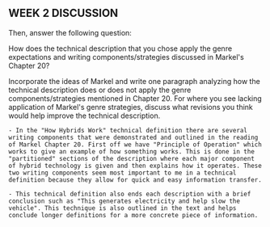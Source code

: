 ## WEEK 2 DISCUSSION

Then, answer the following question:

  How does the technical description that you chose apply the genre expectations and writing components/strategies discussed in Markel's Chapter 20?

  Incorporate the ideas of Markel and write one paragraph analyzing how the technical description does or does not apply the genre components/strategies mentioned in Chapter 20. For where you see lacking application of Markel's genre strategies, discuss what revisions you think would help improve the technical description.

    - In the "How Hybrids Work" technical definition there are several writing components that were demonstrated and outlined in the reading of Markel Chapter 20. First off we have "Principle of Operation" which works to give an example of how something works. This is done in the "partitioned" sections of the description where each major component of hybrid technology is given and then explains how it operates. These two writing components seem most important to me in a technical definition because they allow for quick and easy information transfer.  

    - This technical definition also ends each description with a brief conclusion such as "This generates electricity and help slow the vehicle". This technique is also outlined in the text and helps conclude longer definitions for a more concrete piece of information.

